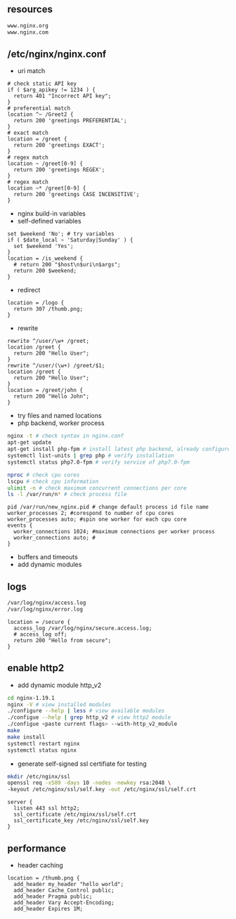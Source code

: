 ## resources
```bash
www.nginx.org
www.nginx.com
```
## /etc/nginx/nginx.conf
* uri match
```nginx
# check static API key
if ( $arg_apikey != 1234 ) {
  return 401 "Incorrect API key";
}
# preferential match
location ^~ /Greet2 {
  return 200 'greetings PREFERENTIAL';
}
# exact match
location = /greet {
  return 200 'greetings EXACT';
}
# regex match
location ~ /greet[0-9] {
  return 200 'greetings REGEX';
}
# regex match
location ~* /greet[0-9] {
  return 200 'greetings CASE INCENSITIVE';
}
```

* nginx build-in variables
* self-defined variables
```nginx
set $weekend 'No'; # try variables
if ( $date_local ~ 'Saturday|Sunday' ) {
  set $weekend 'Yes';
}
location = /is_weekend {
  # return 200 "$host\n$uri\n$args";
  return 200 $weekend;
}
```
* redirect
```nginx
location = /logo {
  return 307 /thumb.png;
}
```
* rewrite
```nginx
rewrite ^/user/\w+ /greet;
location /greet {
  return 200 "Hello User";
}
rewrite ^/user/(\w+) /greet/$1;
location /greet {
  return 200 "Hello User";
}
location = /greet/john {
  return 200 "Hello John";
}
```
* try files and named locations
* php backend, worker process
```bash
nginx -t # check syntax in nginx.conf
apt-get update
apt-get install php-fpm # install latest php backend, already configured as systemd service
systemctl list-units | grep php # verify installation
systemctl status php7.0-fpm # verify service of php7.0-fpm

nproc # check cpu cores
lscpu # check cpu information
ulimit -n # check maximum concurrent connections per core
ls -l /var/run/n* # check process file
```
```nginx
pid /var/run/new_nginx.pid # change default process id file name
worker_processes 2; #corespond to number of cpu cores
worker_processes auto; #spin one worker for each cpu core
events {
  worker_connections 1024; #maximum connections per worker process
  worker_connections auto; #
}
```
* buffers and timeouts
* add dynamic modules


## logs
```bash
/var/log/nginx/access.log
/var/log/nginx/error.log
```
```nginx
location = /secure {
  access_log /var/log/nginx/secure.access.log;
  # access_log off;
  return 200 "Hello from secure";
}
```
## enable http2
* add dynamic module http_v2
```bash
cd nginx-1.19.1
nginx -V # view installed modules
./configure --help | less # view available modules
./configue --help | grep http_v2 # view http2 module
./configue <paste current flags> --with-http_v2_module
make
make install
systemctl restart nginx
systemctl status nginx
```
* generate self-signed ssl certifiate for testing
```bash
mkdir /etc/nginx/ssl
openssl req -x509 -days 10 -nodes -newkey rsa:2048 \
-keyout /etc/nginx/ssl/self.key -out /etc/nginx/ssl/self.crt
```
```nginx
server {
  listen 443 ssl http2;
  ssl_certificate /etc/nginx/ssl/self.crt
  ssl_certificate_key /etc/nginx/ssl/self.key
}
```
## performance
* header caching
```nginx
location = /thumb.png {
  add_header my_header "hello world";
  add_header Cache_Control public;
  add_header Pragma public;
  add_header Vary Accept-Encoding;
  add_header Expires 1M;
```
